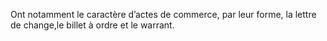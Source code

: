 Ont notamment le caractère d’actes de commerce, par leur forme, la lettre de change,le billet à ordre et le warrant.